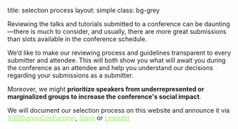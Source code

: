 title: selection process
layout: simple
class: bg-grey

Reviewing the talks and tutorials submitted to a conference can be daunting—there is much to consider, and usually, there are more great submissions than slots available in the conference schedule.

We’d like to make our reviewing process and guidelines transparent to every submitter and attendee. This will both show you what will await you during the conference as an attendee and help you understand our decisions regarding your submissions as a submitter.

Moreover, we might **prioritize speakers from underrepresented or marginalized groups to increase the conference's social impact**.

We will document our selection process on this website and announce it via <a href="https://twitter.com/DjangoConEurope" style="color:#97EB61;">X(@DjangoConEurope)</a>, <a href="https://join.slack.com/t/djangoconeurope/shared_invite/zt-340erqj3r-s5ekP4aYz95jv14GZMPCAg" style="color:#97EB61;">Slack</a> or <a href="https://www.linkedin.com/company/djangocon-europe/" style="color:#97EB61;"> LinkedIn</a>
